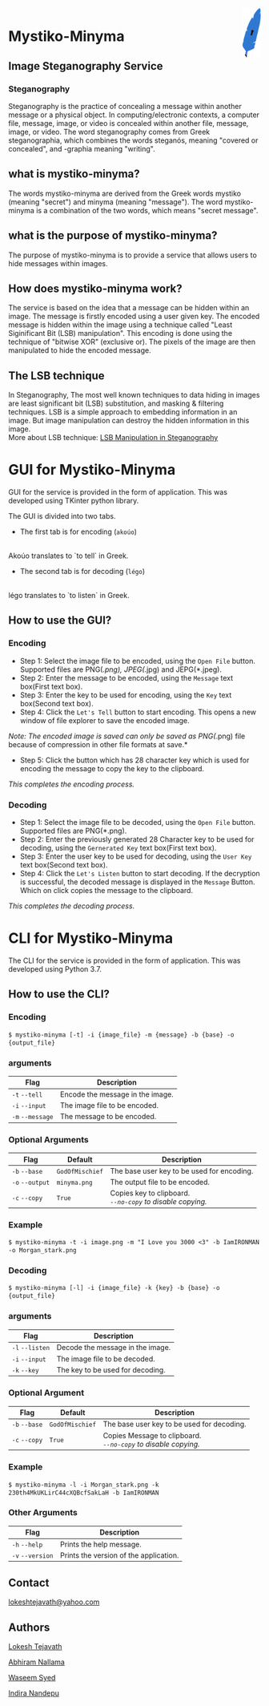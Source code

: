 <img align="right" padding-top="100%" height="100"  src="./resources/Feather for ESSE.svg" >

# Mystiko-Minyma


## Image Steganography Service


### Steganography
Steganography is the practice of concealing a message within another message or a physical object. In computing/electronic contexts, a computer file, message, image, or video is concealed within another file, message, image, or video. The word steganography comes from Greek steganographia, which combines the words steganós, meaning "covered or concealed", and -graphia meaning "writing".

## what is mystiko-minyma?
The words mystiko-minyma are derived from the Greek words mystiko (meaning "secret") and minyma (meaning "message"). The word mystiko-minyma is a combination of the two words, which means "secret message".

## what is the purpose of mystiko-minyma?
The purpose of mystiko-minyma is to provide a service that allows users to hide messages within images.

## How does mystiko-minyma work?
The service is based on the idea that a message can be hidden within an image. The message is firstly encoded using a user given key. The encoded message is hidden within the image using a technique called "Least Siginificant Bit (LSB) manipulation". This encoding is done using the technique of "bitwise XOR" (exclusive or). The pixels of the image are then manipulated to hide the encoded message.

## The LSB technique
In Steganography, The most well known techniques to data hiding in images are least significant bit (LSB) substitution, and masking & filtering techniques. LSB is a simple approach to embedding information in an image. But image manipulation can destroy the hidden information in this image.
<br>
More about LSB technique: [LSB Manipulation in Steganography](https://towardsdatascience.com/hiding-data-in-an-image-image-steganography-using-python-e491b68b1372)

# GUI for Mystiko-Minyma
GUI for the service is provided in the form of application. This was developed using TKinter python library.

The GUI is divided into two tabs.
- The first tab is for encoding (```akoúo```)
<br>
Akoúo translates to `to tell` in Greek.
<br>

- The second tab is for decoding (`légo`) 
<br>
légo translates to `to listen` in Greek.

## How to use the GUI?
### Encoding
- Step 1: Select the image file to be encoded, using the ```Open File``` button. Supported files are PNG(*.png), JPEG(*.jpg) and JEPG(*.jpeg).
- Step 2: Enter the message to be encoded, using the ```Message``` text box(First text box).
- Step 3: Enter the key to be used for encoding, using the ```Key``` text box(Second text box).
- Step 4: Click the ```Let's Tell``` button to start encoding. This opens a new window of file explorer to save the encoded image.

*Note: The encoded image is saved can only be saved as PNG(*.png) file because of compression in other file formats at save.*
- Step 5: Click the button which has 28 character key which is used for encoding the message to copy the key to the clipboard.

_This completes the encoding process._
### Decoding
- Step 1: Select the image file to be decoded, using the ```Open File``` button. Supported files are PNG(*.png).
- Step 2: Enter the previously generated 28 Character key to be used for decoding, using the ```Gernerated Key``` text box(First text box).
- Step 3: Enter the user key to be used for decoding, using the ```User Key``` text box(Second text box).
- Step 4: Click the ```Let's Listen``` button to start decoding. If the decryption is successful, the decoded message is displayed in the ```Message``` Button. Which on click copies the message to the clipboard.

_This completes the decoding process._

# CLI for Mystiko-Minyma
The CLI for the service is provided in the form of application. This was developed using Python 3.7.

## How to use the CLI?
### Encoding
```shell
$ mystiko-minyma [-t] -i {image_file} -m {message} -b {base} -o {output_file}
```
### arguments
Flag | Description
-----|------------
`-t`  `--tell`| Encode the message in the image.
`-i`  `--input`| The image file to be encoded.
`-m` `--message`| The message to be encoded.

### Optional Arguments

Flag | Default | Description
-----------|----------------|------------
`-b`  `--base` | `GodOfMischief` | The base user key to be used for encoding.
`-o`  `--output` | `minyma.png` | The output file to be encoded.
`-c` `--copy` |`True`| Copies key to clipboard. <br/>  _```--no-copy``` to disable copying._

### Example
```shell 
$ mystiko-minyma -t -i image.png -m "I Love you 3000 <3" -b IamIRONMAN -o Morgan_stark.png
 ```

### Decoding 
```shell
$ mystiko-minyma [-l] -i {image_file} -k {key} -b {base} -o {output_file}
```
### arguments
Flag | Description
-----|------------
`-l`  `--listen`| Decode the message in the image.
`-i`  `--input`| The image file to be decoded.
`-k` `--key`| The key to be used for decoding.

### Optional Argument
Flag | Default | Description
-----------|----------------|------------
`-b`  `--base` | `GodOfMischief` | The base user key to be used for decoding.
`-c` `--copy` |`True`| Copies Message to clipboard. <br/>  _```--no-copy``` to disable copying._

### Example
```shell
$ mystiko-minyma -l -i Morgan_stark.png -k 230th4MkUKLirC44cXQBcfSakLaH -b IamIRONMAN
```

### Other Arguments
Flag | Description
-----|------------
`-h`  `--help`| Prints the help message.
`-v`  `--version`| Prints the version of the application.


## Contact
lokeshtejavath@yahoo.com

## Authors
[Lokesh Tejavath](https://github.com/lokeshtejavath)

[Abhiram Nallama](https://github.com/Abhiram8910)

[Waseem Syed](https://github.com/sw2812)

[Indira Nandepu](https://github.com/CloverX4)
